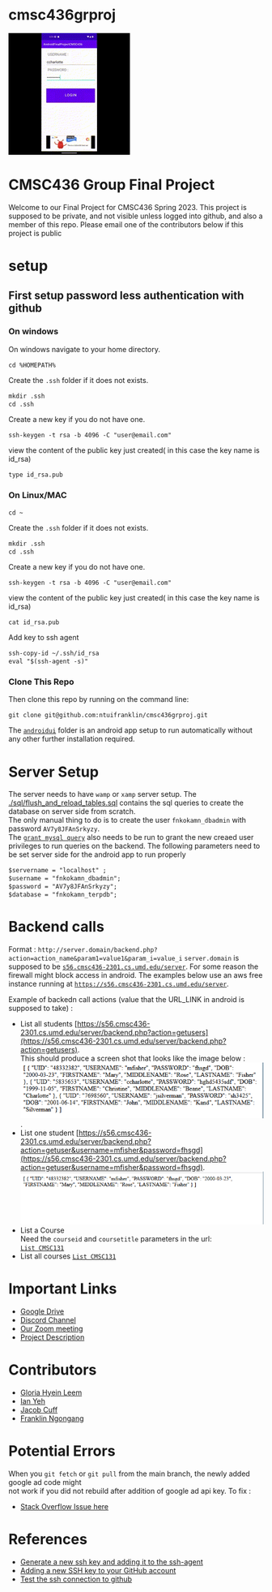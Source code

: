 # cmsc436grproj  

<img src='./imgs/banner.gif'>  

# CMSC436 Group Final Project
Welcome to our Final Project for CMSC436 Spring 2023.
This project is supposed to be private, and not visible unless logged into github, and also a member of this repo.
Please email one of the contributors below if this project is public

# setup
## First setup password less authentication with github  
### On windows  
On windows navigate to your home directory.
```
cd %HOMEPATH%
```  
Create the `.ssh` folder if it does not exists.  

```
mkdir .ssh
cd .ssh
```  

Create a new key if you do not have one.  

```
ssh-keygen -t rsa -b 4096 -C "user@email.com"
```  

view the content of the public key just created( in this case the key name is id_rsa)
```
type id_rsa.pub
```  

### On Linux/MAC

```
cd ~
```  
Create the `.ssh` folder if it does not exists.  

```
mkdir .ssh
cd .ssh
```  

Create a new key if you do not have one.  

```
ssh-keygen -t rsa -b 4096 -C "user@email.com"
```  

view the content of the public key just created( in this case the key name is id_rsa)
```
cat id_rsa.pub
```  

Add key to ssh agent
```
ssh-copy-id ~/.ssh/id_rsa
eval "$(ssh-agent -s)"
```

### Clone This Repo
Then clone this repo by running on the command line:
```
git clone git@github.com:ntuifranklin/cmsc436grproj.git
```
The [`androidui`](https://github.com/ntuifranklin/cmsc436grproj/tree/main/androidui) folder is an android app setup to run automatically without any other further installation required.

# Server Setup
The server needs to have `wamp` or `xamp` server setup.
The [./sql/flush_and_reload_tables.sql](./sql/flush_and_reload_tables.sql) contains the sql queries to create the database on server side from scratch.  
The only manual thing to do is to create the user `fnkokamn_dbadmin` with password `AV7y8JFAnSrkyzy`.  
The [`grant mysql query`](https://dev.mysql.com/doc/refman/8.0/en/grant.html) also needs to be run to grant the new creaed user privileges to run queries on the backend. 
The following parameters need to be set server side for the android app to run properly 
```
$servername = "localhost" ;
$username = "fnkokamn_dbadmin";
$password = "AV7y8JFAnSrkyzy"; 
$database = "fnkokamn_terpdb";
```

# Backend calls
Format : `http://server.domain/backend.php?action=action_name&param1=value1&param_i=value_i`
`server.domain` is supposed to be [`s56.cmsc436-2301.cs.umd.edu/server`](https://s56.cmsc436-2301.cs.umd.edu/server). For some reason the firewall might block access in android. 
The examples below use an aws free instance running at [`https://s56.cmsc436-2301.cs.umd.edu/server`](https://s56.cmsc436-2301.cs.umd.edu/server/).   

Example of backedn call actions (value that the URL_LINK in android is supposed to take) :
- List all students 
 [https://s56.cmsc436-2301.cs.umd.edu/server/backend.php?action=getusers](https://s56.cmsc436-2301.cs.umd.edu/server/backend.php?action=getusers).  
 This should produce a screen shot that looks like the image below : 
 ![All students image](./imgs/allstudents.png).  
- List one student
[https://s56.cmsc436-2301.cs.umd.edu/server/backend.php?action=getuser&username=mfisher&password=fhsgd](https://s56.cmsc436-2301.cs.umd.edu/server/backend.php?action=getuser&username=mfisher&password=fhsgd).  
 ![List one student](./imgs/onestudent.png)
- List a Course  
Need the `courseid` and `coursetitle` parameters in the url:  
[`List CMSC131`](https://s56.cmsc436-2301.cs.umd.edu/server/backend.php?action=course&courseid=CMSC131)
- List all courses
[`List CMSC131`](https://s56.cmsc436-2301.cs.umd.edu/server/backend.php?action=courses)

# Important Links 
- [Google Drive](https://drive.google.com/drive/folders/1S7O9GnaQ03TETIQG_aGKG_-kH0UECRlk)
- [Discord Channel](https://discord.com/channels/1088169035402846349/)
- [Our Zoom meeting](https://umd.zoom.us/j/3773753652)
- [Project Description](https://drive.google.com/file/d/1IuR6Oc_YbCJ_7MTXSxKA6H6RYk8fBHRP/view?usp=share_link)

# Contributors
- [Gloria Hyein Leem](#contributors-by-alphaebetical-order)
- [Ian Yeh](https://github.com/ilyeh)
- [Jacob Cuff](https://github.com/jcuff1)
- [Franklin Ngongang](https://github.com/ntuifranklin)

# Potential Errors  
When you `git fetch` or `git pull` from the main branch, the newly added google ad code might  
not work if you did not rebuild after addition of google ad api key. To fix :
- [Stack Overflow Issue here](https://stackoverflow.com/questions/52458939/can-not-resolve-com-google-android-gms-ads-mobileads)
# References

- [Generate a new ssh key and adding it to the ssh-agent](https://docs.github.com/en/authentication/connecting-to-github-with-ssh/generating-a-new-ssh-key-and-adding-it-to-the-ssh-agent)
- [Adding a new SSH key to your GitHub account](https://docs.github.com/en/authentication/connecting-to-github-with-ssh/adding-a-new-ssh-key-to-your-github-account?platform=linux)
- [Test the ssh connection to github](https://docs.github.com/en/authentication/connecting-to-github-with-ssh/testing-your-ssh-connection)
